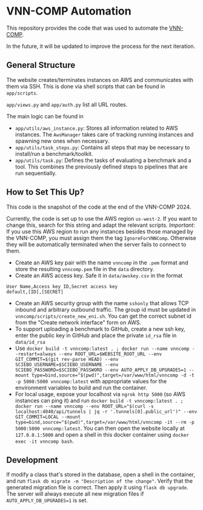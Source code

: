 # VNN-COMP Automation

This repository provides the code that was used to automate the [VNN-COMP](https://vnncomp.christopher-brix.de).

In the future, it will be updated to improve the process for the next iteration.

## General Structure

The website creates/terminates instances on AWS and communicates with them via SSH.
This is done via shell scripts that can be found in `app/scripts`.

`app/views.py` and `app/auth.py` list all URL routes.

The main logic can be found in

- `app/utils/aws_instance.py`: Stores all information related to AWS instances. The `AwsManager` takes care of tracking running instances and spawning new ones when necessary.
- `app/utils/task_steps.py`: Contains all steps that may be necessary to install/run a benchmark/toolkit.
- `app/utils/task.py`: Defines the tasks of evaluating a benchmark and a tool. This combines the previously defined steps to pipelines that are run sequentially.

## How to Set This Up?

This code is the snapshot of the code at the end of the VNN-COMP 2024.

Currently, the code is set up to use the AWS region `us-west-2`. If you want to change this, search for this string and adapt the relevant scripts.
*Important*: If you use this AWS region to run any instances besides those managed by the VNN-COMP, you must assign them the tag `IgnoreForVNNComp`. Otherwise they will be automatically terminated when the server fails to connect to them.

- Create an AWS key pair with the name `vnncomp` in the `.pem` format and store the resulting `vnncomp.pem` file in the `data` directory.
- Create an AWS access key. Safe it in `data/awskey.csv` in the format
```
User Name,Access key ID,Secret access key
default,[ID],[SECRET]
```
- Create an AWS security group with the name `sshonly` that allows TCP inbound and arbitrary outbound traffic. The group id must be updated in `vnncomp/scripts/create_new_eni.sh`. You can get the correct subnet id from the "Create network interface" form on AWS.
- To support uploading a benchmark to GitHub, create a new ssh key, enter the public key in GitHub and place the private `id_rsa` file in `data/id_rsa`
- Use `docker build -t vnncomp:latest . ; docker run --name vnncomp --restart=always --env ROOT_URL=$WEBSITE_ROOT_URL --env GIT_COMMIT=$(git rev-parse HEAD) --env SCIEBO_USERNAME=$SCIEBO_USERNAME --env SCIEBO_PASSWORD=$SCIEBO_PASSWORD --env AUTO_APPLY_DB_UPGRADES=1 --mount type=bind,source="$(pwd)",target=/var/www/html/vnncomp -d -t -p 5000:5000 vnncomp:latest` with appropriate values for the environment variables to build and run the container. 
- For local usage, expose your localhost via `ngrok http 5000` (so AWS instances can ping it) and run `docker build -t vnncomp:latest . ; docker run --name vnncomp --env ROOT_URL="$(curl -s localhost:4040/api/tunnels | jq -r '.tunnels[0].public_url')" --env GIT_COMMIT=LOCAL --mount type=bind,source="$(pwd)",target=/var/www/html/vnncomp -it --rm -p 5000:5000 vnncomp:latest`. You can then open the website locally at `127.0.0.1:5000` and open a shell in this docker container using `docker exec -it vnncomp bash`.

## Development

If modify a class that's stored in the database, open a shell in the container, and run `flask db migrate -m "Description of the change"`. Verify that the generated migration file is correct. Then apply it using `flask db upgrade`. The server will always execute all new migration files if `AUTO_APPLY_DB_UPGRADES=1` is set.